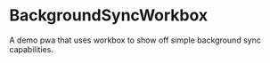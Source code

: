 # BackgroundSyncWorkbox
A demo pwa that uses workbox to show off simple background sync capabilities. 

